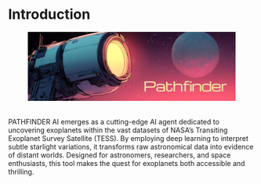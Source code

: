 # Introduction

<figure><img src=".gitbook/assets/Pathfinder-4.jpg" alt=""><figcaption></figcaption></figure>

\
PATHFINDER AI emerges as a cutting-edge AI agent dedicated to uncovering exoplanets within the vast datasets of NASA’s Transiting Exoplanet Survey Satellite (TESS). By employing deep learning to interpret subtle starlight variations, it transforms raw astronomical data into evidence of distant worlds. Designed for astronomers, researchers, and space enthusiasts, this tool makes the quest for exoplanets both accessible and thrilling.
